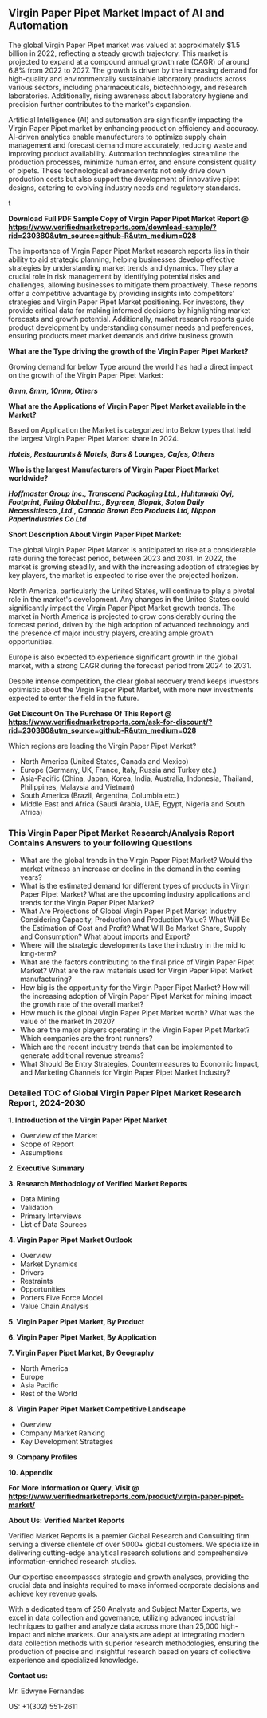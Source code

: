 <h2>Virgin Paper Pipet Market Impact of AI and Automation</h2><p>The global Virgin Paper Pipet market was valued at approximately $1.5 billion in 2022, reflecting a steady growth trajectory. This market is projected to expand at a compound annual growth rate (CAGR) of around 6.8% from 2022 to 2027. The growth is driven by the increasing demand for high-quality and environmentally sustainable laboratory products across various sectors, including pharmaceuticals, biotechnology, and research laboratories. Additionally, rising awareness about laboratory hygiene and precision further contributes to the market's expansion.</p><p>Artificial Intelligence (AI) and automation are significantly impacting the Virgin Paper Pipet market by enhancing production efficiency and accuracy. AI-driven analytics enable manufacturers to optimize supply chain management and forecast demand more accurately, reducing waste and improving product availability. Automation technologies streamline the production processes, minimize human error, and ensure consistent quality of pipets. These technological advancements not only drive down production costs but also support the development of innovative pipet designs, catering to evolving industry needs and regulatory standards.</p>t</p><p id="" class=""><strong>Download Full PDF Sample Copy of Virgin Paper Pipet Market Report @ <a href="https://www.verifiedmarketreports.com/download-sample/?rid=230380&utm_source=github-R&utm_medium=028" target="_blank">https://www.verifiedmarketreports.com/download-sample/?rid=230380&utm_source=github-R&utm_medium=028</a></strong></p><p>The importance of&nbsp;Virgin Paper Pipet Market research reports lies in their ability to aid strategic planning, helping businesses develop effective strategies by understanding market trends and dynamics. They play a crucial role in risk management by identifying potential risks and challenges, allowing businesses to mitigate them proactively. These reports offer a competitive advantage by providing insights into competitors' strategies and Virgin Paper Pipet Market positioning. For investors, they provide critical data for making informed decisions by highlighting market forecasts and growth potential. Additionally, market research reports guide product development by understanding consumer needs and preferences, ensuring products meet market demands and drive business growth.</p><p><strong>What are the&nbsp;Type driving the growth of the Virgin Paper Pipet Market?</strong></p><p id="" class="">Growing demand for below Type around the world has had a direct impact on the growth of the Virgin Paper Pipet Market:</p><em><strong>6mm, 8mm, 10mm, Others</strong></em></p><strong>What are the&nbsp;Applications&nbsp;of Virgin Paper Pipet Market available in the Market?</strong></p><p id="" class="">Based on Application the Market is categorized into Below types that held the largest Virgin Paper Pipet Market share In 2024.</p><em><strong>Hotels, Restaurants & Motels, Bars & Lounges, Cafes, Others</strong></em></p><strong>Who is the largest Manufacturers of Virgin Paper Pipet Market worldwide?</strong></p><p><em><strong>Hoffmaster Group Inc., Transcend Packaging Ltd., Huhtamaki Oyj, Footprint, Fuling Global lnc., Bygreen, Biopak, Soton Daily Necessitiesco.,Ltd., Canada Brown Eco Products Ltd, Nippon Paperlndustries Co Ltd</strong></em></p><p id="" class=""><strong>Short Description About Virgin Paper Pipet Market:</strong></p><p>The global Virgin Paper Pipet Market is anticipated to rise at a considerable rate during the forecast period, between 2023 and 2031. In 2022, the market is growing steadily, and with the increasing adoption of strategies by key players, the market is expected to rise over the projected horizon.</p><p>North America, particularly the United States, will continue to play a pivotal role in the market's development. Any changes in the United States could significantly impact the Virgin Paper Pipet Market growth trends. The market in North America is projected to grow considerably during the forecast period, driven by the high adoption of advanced technology and the presence of major industry players, creating ample growth opportunities.</p><p>Europe is also expected to experience significant growth in the global market, with a strong CAGR during the forecast period from 2024 to 2031.</p><p>Despite intense competition, the clear global recovery trend keeps investors optimistic about the Virgin Paper Pipet Market, with more new investments expected to enter the field in the future.</p><p id="" class=""><strong>Get Discount On The Purchase Of This Report @ <a href="https://www.verifiedmarketreports.com/ask-for-discount/?rid=230380&utm_source=github-R&utm_medium=028" target="_blank">https://www.verifiedmarketreports.com/ask-for-discount/?rid=230380&utm_source=github-R&utm_medium=028</a></strong></p>Which regions are leading the Virgin Paper Pipet Market?</p><ul><li>North America (United States, Canada and Mexico)</li><li>Europe (Germany, UK, France, Italy, Russia and Turkey etc.)</li><li>Asia-Pacific (China, Japan, Korea, India, Australia, Indonesia, Thailand, Philippines, Malaysia and Vietnam)</li><li>South America (Brazil, Argentina, Columbia etc.)</li><li>Middle East and Africa (Saudi Arabia, UAE, Egypt, Nigeria and South Africa)</li></ul><h3 id="" class="">This Virgin Paper Pipet Market Research/Analysis Report Contains Answers to your following Questions</h3><ul><li>What are the global trends in the Virgin Paper Pipet Market? Would the market witness an increase or decline in the demand in the coming years?</li><li>What is the estimated demand for different types of products in Virgin Paper Pipet Market? What are the upcoming industry applications and trends for the Virgin Paper Pipet Market?</li><li>What Are Projections of Global Virgin Paper Pipet Market Industry Considering Capacity, Production and Production Value? What Will Be the Estimation of Cost and Profit? What Will Be Market Share, Supply and Consumption? What about imports and Export?</li><li>Where will the strategic developments take the industry in the mid to long-term?</li><li>What are the factors contributing to the final price of Virgin Paper Pipet Market? What are the raw materials used for Virgin Paper Pipet Market manufacturing?</li><li>How big is the opportunity for the Virgin Paper Pipet Market? How will the increasing adoption of Virgin Paper Pipet Market for mining impact the growth rate of the overall market?</li><li>How much is the global Virgin Paper Pipet Market worth? What was the value of the market In 2020?</li><li>Who are the major players operating in the Virgin Paper Pipet Market? Which companies are the front runners?</li><li>Which are the recent industry trends that can be implemented to generate additional revenue streams?</li><li>What Should Be Entry Strategies, Countermeasures to Economic Impact, and Marketing Channels for Virgin Paper Pipet Market Industry?</li></ul><h3 id="" class="">Detailed TOC of Global Virgin Paper Pipet Market Research Report, 2024-2030</h3><p id="" class=""><strong>1. Introduction of the Virgin Paper Pipet Market</strong></p><ul><li>Overview of the Market</li><li>Scope of Report</li><li>Assumptions</li></ul><p id="" class=""><strong>2. Executive Summary</strong></p><p id="" class=""><strong>3. Research Methodology of Verified Market Reports</strong></p><ul><li>Data Mining</li><li>Validation</li><li>Primary Interviews</li><li>List of Data Sources</li></ul><p id="" class=""><strong>4. Virgin Paper Pipet Market Outlook</strong></p><ul><li>Overview</li><li>Market Dynamics</li><li>Drivers</li><li>Restraints</li><li>Opportunities</li><li>Porters Five Force Model</li><li>Value Chain Analysis</li></ul><p id="" class=""><strong>5. Virgin Paper Pipet Market, By Product</strong></p><p id="" class=""><strong>6. Virgin Paper Pipet Market, By Application</strong></p><p id="" class=""><strong>7. Virgin Paper Pipet Market, By Geography</strong></p><ul><li>North America</li><li>Europe</li><li>Asia Pacific</li><li>Rest of the World</li></ul><p id="" class=""><strong>8. Virgin Paper Pipet Market Competitive Landscape</strong></p><ul><li>Overview</li><li>Company Market Ranking</li><li>Key Development Strategies</li></ul><p id="" class=""><strong>9. Company Profiles</strong></p><p id="" class=""><strong>10. Appendix</strong></p><p id="" class=""><strong>For More Information or Query, Visit @ <a href="https://www.verifiedmarketreports.com/product/virgin-paper-pipet-market/" target="_blank">https://www.verifiedmarketreports.com/product/virgin-paper-pipet-market/</a></strong></p><p id="" class=""><strong>About Us: Verified Market Reports</strong></p><p id="" class="">Verified Market Reports is a premier Global Research and Consulting firm serving a diverse clientele of over 5000+ global customers. We specialize in delivering cutting-edge analytical research solutions and comprehensive information-enriched research studies.</p><p id="" class="">Our expertise encompasses strategic and growth analyses, providing the crucial data and insights required to make informed corporate decisions and achieve key revenue goals.</p><p id="" class="">With a dedicated team of 250 Analysts and Subject Matter Experts, we excel in data collection and governance, utilizing advanced industrial techniques to gather and analyze data across more than 25,000 high-impact and niche markets. Our analysts are adept at integrating modern data collection methods with superior research methodologies, ensuring the production of precise and insightful research based on years of collective experience and specialized knowledge.</p><p id="" class=""><strong>Contact us:</strong></p><p id="" class="">Mr. Edwyne Fernandes</p><p id="" class="">US: +1(302) 551-2611</p>